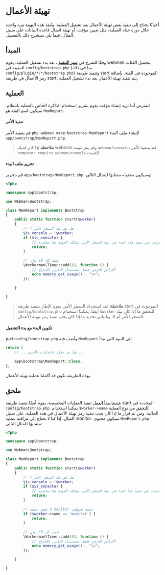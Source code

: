 # تهيئة الأعمال

أحيانًا نحتاج إلى تنفيذ بعض تهيئة الأعمال بعد تشغيل العملية، وتُنفذ هذه التهيئة مرة واحدة خلال دورة حياة العملية، مثل تعيين مؤقت، أو تهيئة اتصال قاعدة البيانات على سبيل المثال. فيما يلي سنشرح ذلك بالتفصيل.

## المبدأ
وفقًا للشرح في **[سير التنفيذ](process.md)** ، بعد بدء تشغيل العملية، يقوم webman بتحميل الفئات المعينة في `config/bootstrap.php` (بما في ذلك `config/plugin/*/*/bootstrap.php`) وتنفيذ طريقة start الموجودة في الفئة. بإضافة رمز الأعمال في طريقة start، يتم تنفيذ تهيئة الأعمال بعد بدء تشغيل العملية.

## العملية
لنفترض أننا نريد إنشاء مؤقت يقوم بتقرير استخدام الذاكرة الخاص بالعملية بانتظام. سيكون اسم الفئة هو `MemReport`.

#### تنفيذ الأمر

قم بتنفيذ الأمر `php webman make:bootstrap MemReport` لإنشاء ملف البدء `app/bootstrap/MemReport.php`.

> **ملاحظة**
> إذا كان لديك webman ولم يتم تثبيت `webman/console`، قم بتنفيذ الأمر `composer require webman/console` للتثبيت

#### تحرير ملف البدء
قم بتحرير `app/bootstrap/MemReport.php`، وسيكون محتواه مشابهًا للمثال التالي:
```php
<?php

namespace app\bootstrap;

use Webman\Bootstrap;

class MemReport implements Bootstrap
{
    public static function start($worker)
    {
        // هل هو بيئة السطر الأمر ؟
        $is_console = !$worker;
        if ($is_console) {
            // إذا لم تكن ترغب في تنفيذ هذه البدء في بيئة السطر الأمر، يمكنك العودة هنا مباشرة
            return;
        }
        
        // تنفيذ كل 10 ثوانٍ
        \Workerman\Timer::add(10, function () {
            // لأغراض العرض فقط، سنستبدل التقرير بالإخراج
            echo memory_get_usage() . "\n";
        });
        
    }

}
```

> **ملاحظة**
> عند استخدام السطر الأمر، يقوم الإطار بتنفيذ طريقة start الموجودة في `config/bootstrap.php` أيضًا. يمكننا استخدام `$worker` للتحقق ما إذا كان بيئة السطر الأمر أم لا، وبالتالي تحديد ما إذا كان يجب تنفيذ رمز تهيئة الأعمال.

#### تكوين البدء مع بدء التشغيل
افتح `config/bootstrap.php` وأضف فئة `MemReport` إلى البنود التي تبدأ.
```php
return [
    // ...هنا تم حذف الإعدادات الأخرى...
    
    app\bootstrap\MemReport::class,
];
```

بهذه الطريقة نكون قد أكملنا عملية تهيئة الأعمال.

## ملحق

[عندما يبدأ العمل](../process.md) تنفيذ العمليات المخصصة، يقوم أيضًا بتنفيذ طريقة start المحددة في `config/bootstrap.php`. يمكننا استخدام `$worker->name` للتحقق من نوع العملية الحالية، ومن ثم قرار ما إذا كان يجب تنفيذ رمز تهيئة الأعمال في هذه العملية. على سبيل المثال، إذا كنا لا نحتاج إلى مراقبة عملية monitor، سيكون محتوى `MemReport.php` مشابهًا للمثال التالي:
```php
<?php

namespace app\bootstrap;

use Webman\Bootstrap;

class MemReport implements Bootstrap
{
    public static function start($worker)
    {
        // هل هو بيئة السطر الأمر ؟
        $is_console = !$worker;
        if ($is_console) {
            // إذا لم تكن ترغب في تنفيذ هذا البدء في بيئة السطر الأمر، يمكنك العودة هنا مباشرة
            return;
        }
        
        // لا تقوم عملية monitor بتنفيذ المؤقت
        if ($worker->name == 'monitor') {
            return;
        }
        
        // تنفيذ كل 10 ثوانٍ
        \Workerman\Timer::add(10, function () {
            // لأغراض العرض فقط، سنستبدل التقرير بالإخراج
            echo memory_get_usage() . "\n";
        });
        
    }

}
```
